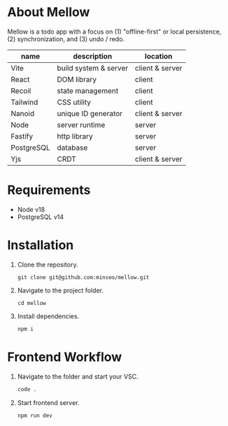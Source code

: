 # About Mellow
Mellow is a todo app with a focus on (1) "offline-first" or local persistence, 
(2) synchronization, and (3) undo / redo.

| name       | description           | location
| ---------- | --------------------- | ---------
| Vite       | build system & server | client & server
| React      | DOM library           | client
| Recoil     | state management      | client
| Tailwind   | CSS utility           | client
| Nanoid     | unique ID generator   | client & server
| Node       | server runtime        | server
| Fastify    | http library          | server
| PostgreSQL | database              | server
| Yjs        | CRDT                  | client & server

# Requirements
- Node v18
- PostgreSQL v14

# Installation
1. Clone the repository.
   ```
   git clone git@github.com:minseo/mellow.git
   ```
2. Navigate to the project folder.
   ```
   cd mellow
   ```
3. Install dependencies.
   ```bash
   npm i
   ```

# Frontend Workflow
1. Navigate to the folder and start your VSC.
   ```bash
   code .
   ```

2. Start frontend server.
   ```bash
   npm run dev
   ```